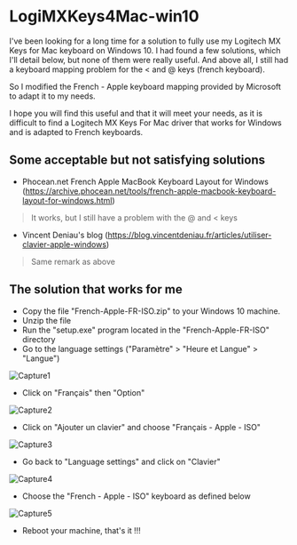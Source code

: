 # LogiMXKeys4Mac-win10

I've been looking for a long time for a solution to fully use my Logitech MX Keys for Mac keyboard on Windows 10. I had found a few solutions, which I'll detail below, but none of them were really useful. And above all, I still had a keyboard mapping problem for the < and @ keys (french keyboard).

So I modified the French - Apple keyboard mapping provided by Microsoft to adapt it to my needs.

I hope you will find this useful and that it will meet your needs, as it is difficult to find a Logitech MX Keys For Mac driver that works for Windows and is adapted to French keyboards.

## Some acceptable but not satisfying solutions

  - Phocean.net French Apple MacBook Keyboard Layout for Windows (https://archive.phocean.net/tools/french-apple-macbook-keyboard-layout-for-windows.html)
> It works, but I still have a problem with the @ and < keys
  - Vincent Deniau's blog (https://blog.vincentdeniau.fr/articles/utiliser-clavier-apple-windows)
> Same remark as above

## The solution that works for me

  - Copy the file "French-Apple-FR-ISO.zip" to your Windows 10 machine.
  - Unzip the file
  - Run the "setup.exe" program located in the "French-Apple-FR-ISO" directory
  - Go to the language settings ("Paramètre" > "Heure et Langue" > "Langue")

![Capture1](https://user-images.githubusercontent.com/6524015/121096171-f36d3b80-c7f1-11eb-9254-79888fdf0a74.PNG)

  - Click on "Français" then "Option"

![Capture2](https://user-images.githubusercontent.com/6524015/121096634-e0a73680-c7f2-11eb-959d-75c3f7c86f68.PNG)

  - Click on "Ajouter un clavier" and choose "Français - Apple - ISO"

![Capture3](https://user-images.githubusercontent.com/6524015/121097137-c9b51400-c7f3-11eb-841a-4c56e5f33fe7.PNG)

  - Go back to "Language settings" and click on "Clavier"

![Capture4](https://user-images.githubusercontent.com/6524015/121097593-827b5300-c7f4-11eb-87fd-2ec0699c86fc.PNG)

  - Choose the "French - Apple - ISO" keyboard as defined below

![Capture5](https://user-images.githubusercontent.com/6524015/121097693-b2c2f180-c7f4-11eb-953e-f5b2578e597f.PNG)

  - Reboot your machine, that's it !!!
